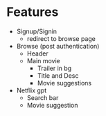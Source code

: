 # Features
- Signup/Signin
    - redirect to browse page
- Browse (post authentication)
    - Header
    - Main movie
        - Trailer in bg
        - Title and Desc
        - Movie suggestions
- Netflix gpt
    - Search bar
    - Movie suggestion